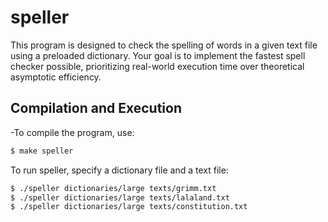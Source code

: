 # **speller**

This program is designed to check the spelling of words in a given text file using a preloaded dictionary. Your goal is to implement the fastest spell checker possible, prioritizing real-world execution time over theoretical asymptotic efficiency.

## Compilation and Execution

-To compile the program, use:

   ```bash
$ make speller
   ```

To run speller, specify a dictionary file and a text file:

   ```bash
$ ./speller dictionaries/large texts/grimm.txt
$ ./speller dictionaries/large texts/lalaland.txt
$ ./speller dictionaries/large texts/constitution.txt
   ```
